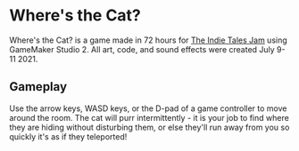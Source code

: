 # Where's the Cat?

Where's the Cat? is a game made in 72 hours for [The Indie Tales Jam](https://itch.io/jam/indie-tales-jam) using GameMaker Studio 2. All art, code, and sound effects were created July 9-11 2021.

## Gameplay

Use the arrow keys, WASD keys, or the D-pad of a game controller to move around the room. The cat will purr intermittently - it is your job to find where they are hiding without disturbing them, or else they'll run away from you so quickly it's as if they teleported!
